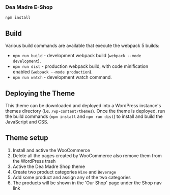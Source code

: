 ### Dea Madre E-Shop


```
npm install
```

## Build

Various build commands are available that execute the webpack 5 builds:

- `npm run build` - development webpack build (`webpack --mode development`).
- `npm run dist` - production webpack build, with code minification enabled (`webpack --mode production`).
- `npm run watch` - development watch command.

## Deploying the Theme

This theme can be downloaded and deployed into a WordPress instance's themes directory (i.e. `/wp-content/themes`). Once the theme is deployed, run the build commands (`npm install` and `npm run dist`) to install and build the JavaScript and CSS.


## Theme setup

1. Install and active the WooCommerce
2. Delete all the pages created by WooCommerce also remove them from the WordPress trash
3. Active the Dea Madre Shop theme
4. Create two product categories `Wine`  and  `Beverage`
5. Add some product and assign any of the two categories
6. The products will be shown in the 'Our Shop' page under the Shop nav link




